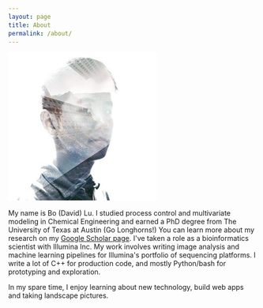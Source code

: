 ```yaml
---
layout: page
title: About
permalink: /about/
---
```


<img class="profile-pic" src="/assets/images/avatar_small.jpg">

My name is Bo (David) Lu. I studied process control and multivariate modeling in Chemical Engineering and earned a PhD degree from The University of Texas at Austin (Go Longhorns!) You can learn more about my research on my [Google Scholar page](https://scholar.google.com/citations?user=-4OgD_EAAAAJ&hl=en&authuser=1). I've taken a role as a bioinformatics scientist with Illumina Inc. My work involves writing image analysis and machine learning pipelines for Illumina's portfolio of sequencing platforms. I write a lot of C++ for production code, and mostly Python/bash for prototyping and exploration.

In my spare time, I enjoy learning about new technology, build web apps and taking landscape pictures.